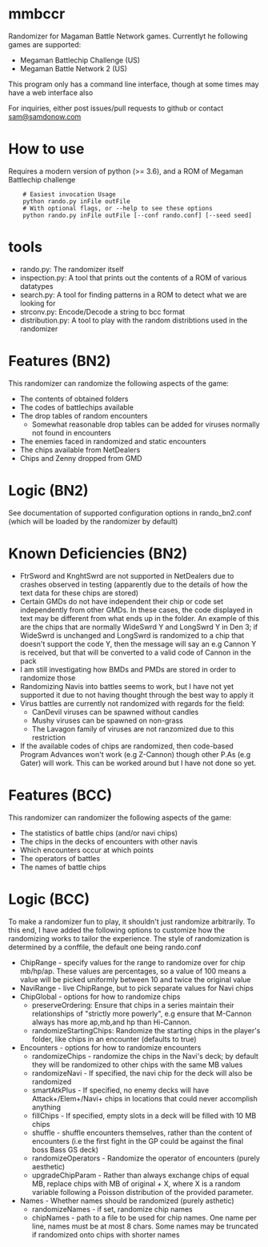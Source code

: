 # mmbccr
Randomizer for Magaman Battle Network games. Currentlyt he following games are supported:
 * Megaman Battlechip Challenge (US)
 * Megaman Battle Network 2 (US)

This program only has a command line interface, though at some times may have a web interface also

For inquiries, either post issues/pull requests to github or contact
sam@samdonow.com

# How to use
 Requires a modern version of python (>= 3.6), and a ROM of Megaman Battlechip challenge
```
    # Easiest invocation Usage
    python rando.py inFile outFile
    # With optional flags, or --help to see these options
    python rando.py inFile outFile [--conf rando.conf] [--seed seed]
```
# tools
* rando.py: The randomizer itself
* inspection.py: A tool that prints out the contents of a ROM of various datatypes
* search.py: A tool for finding patterns in a ROM to detect what we are looking for
* strconv.py: Encode/Decode a string to bcc format
* distribution.py: A tool to play with the random distribtions used in the randomizer


# Features (BN2)
This randomizer can randomize the following aspects of the game:
 * The contents of obtained folders
 * The codes of battlechips available
 * The drop tables of random encounters 
   * Somewhat reasonable drop tables can be added for viruses normally not found in encounters
 * The enemies faced in randomized and static encounters
 * The chips available from NetDealers
 * Chips and Zenny dropped from GMD

# Logic (BN2)
See documentation of supported configuration options in rando_bn2.conf (which will be loaded by the randomizer by default)

# Known Deficiencies (BN2)
 * FtrSword and KnghtSwrd are not supported in NetDealers due to crashes observed in testing (apparently due to the details of how the text data for these chips are stored)
 * Certain GMDs do not have independent their chip or code set independently from other GMDs. In these cases, the code displayed in text may be different from what ends up in the folder. An example of this are the chips that are normally WideSwrd Y and LongSwrd Y in Den 3; if WideSwrd is unchanged and LongSwrd is randomized to a chip that doesn't support the code Y, then the message will say an e.g Cannon Y is received, but that will be converted to a valid code of Cannon in the pack
 * I am still investigating how BMDs and PMDs are stored in order to randomize those
 * Randomizing Navis into battles seems to work, but I have not yet supported it due to not having thought through the best way to apply it
 * Virus battles are currently not randomized with regards for the field:
   * CanDevil viruses can be spawned without candles
   * Mushy viruses can be spawned on non-grass
   * The Lavagon family of viruses are not ranzomized due to this restriction
 * If the available codes of chips are randomized, then code-based Program Advances won't work (e.g Z-Cannon) though other P.As (e.g Gater) will work. This can be worked around but I have not done so yet.

# Features (BCC)
This randomizer can randomizer the following aspects of the game:

* The statistics of battle chips (and/or navi chips)
* The chips in the decks of encounters with other navis
* Which encounters occur at which points
* The operators of battles
* The names of battle chips

# Logic (BCC)
To make a randomizer fun to play, it shouldn't just randomize arbitrarily. To this end, I have added the following options to customize how the randomizing works to tailor the experience. The style of randomization is determined by a conffile, the default one being rando.conf

* ChipRange - specify values for the range to randomize over for chip mb/hp/ap. These values are percentages, so a value of 100 means a value will be picked uniformly between 10 and twice the original value
* NaviRange - live ChipRange, but to pick separate values for Navi chips
* ChipGlobal - options for how to randomize chips
    * preserveOrdering: Ensure that chips in a series maintain their relationships of "strictly more powerly", e.g ensure that M-Cannon always has more ap,mb,and hp than Hi-Cannon.
    * randomizeStartingChips: Randomize the starting chips in the player's folder, like chips in an encounter (defaults to true)
* Encounters - options for how to randomize encounters
    * randomizeChips - randomize the chips in the Navi's deck; by default they will be randomized to other chips with the same MB values
    * randomizeNavi - If specified, the navi chip for the deck will also be randomized
    * smartAtkPlus - If specified, no enemy decks will have Attack+/Elem+/Navi+ chips in locations that could never accomplish anything
    * fillChips - If specified, empty slots in a deck will be filled with 10 MB chips
    * shuffle - shuffle encounters themselves, rather than  the content of encounters (i.e the first fight in the GP could be against the final boss Bass GS deck)
    * randomizeOperators - Randomize the operator of encounters (purely aesthetic)
    * upgradeChipParam - Rather than always exchange chips of equal MB, replace chips with MB of original + X, where X is a random variable following a Poisson distribution of the provided parameter.
* Names - Whether names should be randomized (purely asthetic)
    * randomizeNames - if set, randomize chip names
    * chipNames - path to a file to be used for chip names. One name per line, names must be at most 8 chars. Some names may be truncated if randomized onto chips with shorter names
